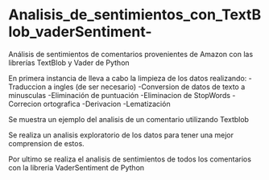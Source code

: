 # Analisis_de_sentimientos_con_TextBlob_vaderSentiment-
Análisis de sentimientos de comentarios provenientes de Amazon con las librerías TextBlob y Vader de Python

En primera instancia de lleva a cabo la limpieza de los datos realizando:
  -Traduccion a ingles (de ser necesario)
  -Conversion de datos de texto a minusculas
  -Eliminación de puntuación
  -Eliminacion de StopWords
  -Correcion ortografica
  -Derivacion
  -Lematización
  
Se muestra un ejemplo del analisis de un comentario utilizando Textblob

Se realiza un analisis exploratorio de los datos para tener una mejor comprension de estos.

Por ultimo se realiza el analisis de sentimientos de todos los comentarios con la libreria VaderSentiment de Python
